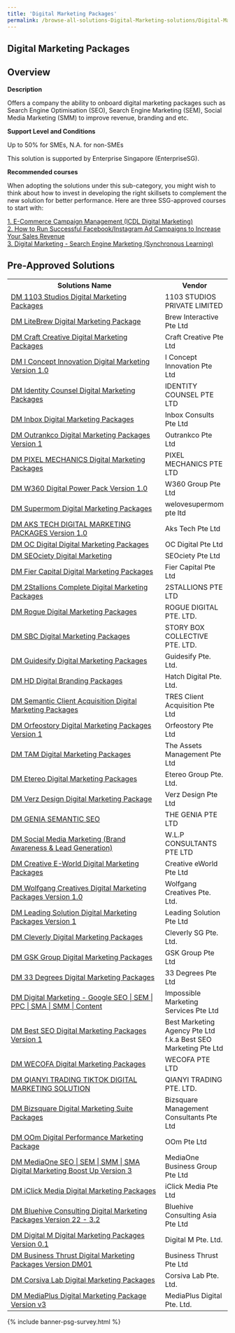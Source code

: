 ```yaml
---
title: 'Digital Marketing Packages'
permalink: /browse-all-solutions-Digital-Marketing-solutions/Digital-Marketing-Packages
---
```


## Digital Marketing Packages
## Overview

**Description**

Offers a company the ability to onboard digital marketing packages such as Search Engine Optimisation (SEO), Search Engine Marketing (SEM), Social Media Marketing (SMM) to improve revenue, branding and etc.

**Support Level and Conditions**

Up to 50% for SMEs, N.A. for non-SMEs

This solution is supported by Enterprise Singapore (EnterpriseSG).

**Recommended courses**

When adopting the solutions under this sub-category, you might wish to think about how to invest in developing the right skillsets to complement the new solution for better performance. Here are three SSG-approved courses to start with:

<a href='https://sfec.enterprisejobskills.gov.sg/Course_Internet/CourseDetail.aspx?CoursesReferenceNumber=TGS-2020505701'  target='_blank' rel='noopener'>1. E-Commerce Campaign Management (ICDL Digital Marketing) </a><br>
<a href='https://sfec.enterprisejobskills.gov.sg/Course_Internet/CourseDetail.aspx?CoursesReferenceNumber=TGS-2021007092'  target='_blank' rel='noopener'>2. How to Run Successful Facebook/Instagram Ad Campaigns to Increase Your Sales Revenue</a><br>
<a href='https://sfec.enterprisejobskills.gov.sg/Course_Internet/CourseDetail.aspx?CoursesReferenceNumber=TGS-2020501668'  target='_blank' rel='noopener'>3. Digital Marketing - Search Engine Marketing (Synchronous Learning)</a><br>

## Pre-Approved Solutions

<table>
<tr>
<th style='width: auto;'><b>Solutions Name</b></th>
<th style='width: 30%;'><b>Vendor</b></th>
</tr>
<tr>
<td><a href='/productivity-solutions-grant/solutionrepo/201716835N-DM-1103-Studos-Dgtl-Mrktng-PKG-G' target='_blank'>DM 1103 Studios Digital Marketing Packages</a><br></td>
<td>1103 STUDIOS PRIVATE LIMITED</td>
</tr>
<tr>
<td><a href='/productivity-solutions-grant/solutionrepo/201705156N-DM-LtBrw-Dgtl-Mrktng-Pckg-G' target='_blank'>DM LiteBrew Digital Marketing Package</a><br></td>
<td>Brew Interactive Pte Ltd</td>
</tr>
<tr>
<td><a href='/productivity-solutions-grant/solutionrepo/201920974R-DM-Crft-Crtv-Dgtl-Mrktng-PKG-G' target='_blank'>DM Craft Creative Digital Marketing Packages</a><br></td>
<td>Craft Creative Pte Ltd</td>
</tr>
<tr>
<td><a href='/productivity-solutions-grant/solutionrepo/201215396N-DM-I-Concpt-Innovton-Dgtl-Mrktng-v-10-G' target='_blank'>DM I Concept Innovation Digital Marketing Version 1.0</a><br></td>
<td>I Concept Innovation Pte Ltd</td>
</tr>
<tr>
<td><a href='/productivity-solutions-grant/solutionrepo/200715471C-DM-Idntty-Counsl-Dgtl-Mrktng-PKG-G' target='_blank'>DM Identity Counsel Digital Marketing Packages</a><br></td>
<td>IDENTITY COUNSEL PTE LTD</td>
</tr>
<tr>
<td><a href='/productivity-solutions-grant/solutionrepo/201933089Z-DM-Inbox-Dgtl-Mrktng-PKG-G' target='_blank'>DM Inbox Digital Marketing Packages</a><br></td>
<td>Inbox Consults Pte Ltd</td>
</tr>
<tr>
<td><a href='/productivity-solutions-grant/solutionrepo/202008698H-DM-Outrnkco-Dgtl-Mrktng-PKG-v-1-G' target='_blank'>DM Outrankco Digital Marketing Packages Version 1</a><br></td>
<td>Outrankco Pte Ltd</td>
</tr>
<tr>
<td><a href='/productivity-solutions-grant/solutionrepo/201840067W-DM-PIXEL-MECHANICS-Dgtl-Mrktng-PKG-G' target='_blank'>DM PIXEL MECHANICS Digital Marketing Packages</a><br></td>
<td>PIXEL MECHANICS PTE LTD</td>
</tr>
<tr>
<td><a href='/productivity-solutions-grant/solutionrepo/201842642W-DM-W360-Dgtl-Powr-Pck-v-10-G' target='_blank'>DM W360 Digital Power Pack Version 1.0</a><br></td>
<td>W360 Group Pte Ltd</td>
</tr>
<tr>
<td><a href='/productivity-solutions-grant/solutionrepo/201202877E-DM-Suprmom-Dgtl-Mrktng-PKG-G' target='_blank'>DM Supermom Digital Marketing Packages</a><br></td>
<td>welovesupermom pte ltd</td>
</tr>
<tr>
<td><a href='/productivity-solutions-grant/solutionrepo/201535836W-DM-AKS-TECH-DIGITAL-MARKETING-PACKAGES-v-10-G' target='_blank'>DM AKS TECH DIGITAL MARKETING PACKAGES Version 1.0</a><br></td>
<td>Aks Tech Pte Ltd</td>
</tr>
<tr>
<td><a href='/productivity-solutions-grant/solutionrepo/201222016W-DM-OC-Dgtl-Dgtl-Mrktng-PKG-G' target='_blank'>DM OC Digital Digital Marketing Packages</a><br></td>
<td>OC Digital Pte Ltd</td>
</tr>
<tr>
<td><a href='/productivity-solutions-grant/solutionrepo/201605009E-DM-SEOcty-Dgtl-Mrktng-G' target='_blank'>DM SEOciety Digital Marketing</a><br></td>
<td>SEOciety Pte Ltd</td>
</tr>
<tr>
<td><a href='/productivity-solutions-grant/solutionrepo/201800551Z-DM-Fr-Cptl-Dgtl-Mrktng-PKG-G' target='_blank'>DM Fier Capital Digital Marketing Packages</a><br></td>
<td>Fier Capital Pte Ltd</td>
</tr>
<tr>
<td><a href='/productivity-solutions-grant/solutionrepo/201529110M-DM-2Stllons-Complt-Dgtl-Mrktng-PKG-G' target='_blank'>DM 2Stallions Complete Digital Marketing Packages</a><br></td>
<td>2STALLIONS PTE LTD</td>
</tr>
<tr>
<td><a href='/productivity-solutions-grant/solutionrepo/201915397K-DM-Rogu-Dgtl-Mrktng-PKG-G' target='_blank'>DM Rogue Digital Marketing Packages</a><br></td>
<td>ROGUE DIGITAL PTE. LTD.</td>
</tr>
<tr>
<td><a href='/productivity-solutions-grant/solutionrepo/201941618M-DM-SBC-Dgtl-Mrktng-PKG-G' target='_blank'>DM SBC Digital Marketing Packages</a><br></td>
<td>STORY BOX COLLECTIVE PTE. LTD.</td>
</tr>
<tr>
<td><a href='/productivity-solutions-grant/solutionrepo/202012036D-DM-Gudsfy-Dgtl-Mrktng-PKG-G' target='_blank'>DM Guidesify Digital Marketing Packages</a><br></td>
<td>Guidesify Pte. Ltd.</td>
</tr>
<tr>
<td><a href='/productivity-solutions-grant/solutionrepo/202113658W-DM-HD-Dgtl-Brndng-PKG-G' target='_blank'>DM HD Digital Branding Packages</a><br></td>
<td>Hatch Digital Pte. Ltd.</td>
</tr>
<tr>
<td><a href='/productivity-solutions-grant/solutionrepo/202136883R-DM-Smntc-Clnt-Acquston-Dgtl-Mrktng-PKG-G' target='_blank'>DM Semantic Client Acquisition Digital Marketing Packages</a><br></td>
<td>TRES Client Acquisition Pte Ltd</td>
</tr>
<tr>
<td><a href='/productivity-solutions-grant/solutionrepo/201135968W-DM-Orfostory-Dgtl-Mrktng-PKG-v-1-G' target='_blank'>DM Orfeostory Digital Marketing Packages Version 1</a><br></td>
<td>Orfeostory Pte Ltd </td>
</tr>
<tr>
<td><a href='/productivity-solutions-grant/solutionrepo/201511102M-DM-TAM-Dgtl-Mrktng-PKG-G' target='_blank'>DM TAM Digital Marketing Packages</a><br></td>
<td>The Assets Management Pte Ltd</td>
</tr>
<tr>
<td><a href='/productivity-solutions-grant/solutionrepo/201229727W-DM-Etro-Dgtl-Mrktng-PKG-G' target='_blank'>DM Etereo Digital Marketing Packages</a><br></td>
<td>Etereo Group Pte. Ltd.</td>
</tr>
<tr>
<td><a href='/productivity-solutions-grant/solutionrepo/200908223H-DM-Vrz-Dsgn-Dgtl-Mrktng-Pckg-G' target='_blank'>DM Verz Design Digital Marketing Package</a><br></td>
<td>Verz Design Pte Ltd</td>
</tr>
<tr>
<td><a href='/productivity-solutions-grant/solutionrepo/201916250E-DM-GENIA-SEMANTIC-SEO-G' target='_blank'>DM GENIA SEMANTIC SEO</a><br></td>
<td>THE GENIA PTE LTD</td>
</tr>
<tr>
<td><a href='/productivity-solutions-grant/solutionrepo/201930699K-DM-Socl-Md-Mrktng-Brnd-Awrnss-&-Ld-Gnrton-G' target='_blank'>DM Social Media Marketing (Brand Awareness & Lead Generation)</a><br></td>
<td>W.L.P CONSULTANTS PTE LTD</td>
</tr>
<tr>
<td><a href='/productivity-solutions-grant/solutionrepo/200200017N-DM-Crtv-EWorld-Dgtl-Mrktng-PKG-G' target='_blank'>DM Creative E-World Digital Marketing Packages</a><br></td>
<td>Creative eWorld Pte Ltd</td>
</tr>
<tr>
<td><a href='/productivity-solutions-grant/solutionrepo/202020389H-DM-Wolfgng-Crtvs-Dgtl-Mrktng-PKG-v-10-G' target='_blank'>DM Wolfgang Creatives Digital Marketing Packages Version 1.0</a><br></td>
<td>Wolfgang Creatives Pte. Ltd.</td>
</tr>
<tr>
<td><a href='/productivity-solutions-grant/solutionrepo/201531216Z-DM-Ldng-SLN-Dgtl-Mrktng-PKG-v-1-G' target='_blank'>DM Leading Solution Digital Marketing Packages Version 1</a><br></td>
<td>Leading Solution Pte Ltd</td>
</tr>
<tr>
<td><a href='/productivity-solutions-grant/solutionrepo/201734623N-DM-Clvrly-Dgtl-Mrktng-PKG-G' target='_blank'>DM Cleverly Digital Marketing Packages</a><br></td>
<td>Cleverly SG Pte. Ltd.</td>
</tr>
<tr>
<td><a href='/productivity-solutions-grant/solutionrepo/197903957E-DM-GSK-Group-Dgtl-Mrktng-PKG-G' target='_blank'>DM GSK Group Digital Marketing Packages</a><br></td>
<td>GSK Group Pte Ltd</td>
</tr>
<tr>
<td><a href='/productivity-solutions-grant/solutionrepo/201426038W-DM-33-Dgrs-Dgtl-Mrktng-PKG-G' target='_blank'>DM 33 Degrees Digital Marketing Packages</a><br></td>
<td>33 Degrees Pte Ltd</td>
</tr>
<tr>
<td><a href='/productivity-solutions-grant/solutionrepo/201621104R-DM-Dgtl-Mrktng-Googl-SEO-SEM-PPC-SMA-SMM-Contnt-G' target='_blank'>DM Digital Marketing - Google SEO | SEM | PPC | SMA | SMM | Content</a><br></td>
<td>Impossible Marketing Services Pte Ltd</td>
</tr>
<tr>
<td><a href='/productivity-solutions-grant/solutionrepo/201936773M-DM-Bst-SEO-Dgtl-Mrktng-PKG-v-1-G' target='_blank'>DM Best SEO Digital Marketing Packages Version 1</a><br></td>
<td>Best Marketing Agency Pte Ltd f.k.a Best SEO Marketing Pte Ltd</td>
</tr>
<tr>
<td><a href='/productivity-solutions-grant/solutionrepo/201834121D-DM-WECOFA-Dgtl-Mrktng-PKG-G' target='_blank'>DM WECOFA Digital Marketing Packages</a><br></td>
<td>WECOFA PTE LTD</td>
</tr>
<tr>
<td><a href='/productivity-solutions-grant/solutionrepo/201832282M-DM-QIANYI-TRADING-TIKTOK-DIGITAL-MARKETING-SLN-G' target='_blank'>DM QIANYI TRADING TIKTOK DIGITAL MARKETING SOLUTION</a><br></td>
<td>QIANYI TRADING PTE. LTD.</td>
</tr>
<tr>
<td><a href='/productivity-solutions-grant/solutionrepo/201325568H-DM-Bzsqur-Dgtl-Mrktng-Sut-PKG-G' target='_blank'>DM Bizsquare Digital Marketing Suite Packages</a><br></td>
<td>Bizsquare Management Consultants Pte Ltd</td>
</tr>
<tr>
<td><a href='/productivity-solutions-grant/solutionrepo/200617554M-DM-OOm-Dgtl-Prformnc-Mrktng-Pckg-G' target='_blank'>DM OOm Digital Performance Marketing Package</a><br></td>
<td>OOm Pte Ltd</td>
</tr>
<tr>
<td><a href='/productivity-solutions-grant/solutionrepo/201322157W-DM-MdOn-SEO-SEM-SMM-SMA-Dgtl-Mrktng-Boost-Up-v-3-G' target='_blank'>DM MediaOne SEO | SEM | SMM | SMA Digital Marketing Boost Up Version 3</a><br></td>
<td>MediaOne Business Group Pte Ltd</td>
</tr>
<tr>
<td><a href='/productivity-solutions-grant/solutionrepo/201134148Z-DM-Clck-Md-Dgtl-Mrktng-PKG-G' target='_blank'>DM iClick Media Digital Marketing Packages</a><br></td>
<td>iClick Media Pte Ltd</td>
</tr>
<tr>
<td><a href='/productivity-solutions-grant/solutionrepo/202205403H-DM-Bluhv-CST-Dgtl-Mrktng-PKG-v-22-32-G' target='_blank'>DM Bluehive Consulting Digital Marketing Packages Version 22 - 3.2</a><br></td>
<td>Bluehive Consulting Asia Pte Ltd</td>
</tr>
<tr>
<td><a href='/productivity-solutions-grant/solutionrepo/201900904K-DM-Dgtl-M-Dgtl-Mrktng-PKG-v-01-G' target='_blank'>DM Digital M Digital Marketing Packages Version 0.1</a><br></td>
<td>Digital M Pte. Ltd.</td>
</tr>
<tr>
<td><a href='/productivity-solutions-grant/solutionrepo/201410722E-DM-Busnss-Thrust-Dgtl-Mrktng-PKG-v-DM01-G' target='_blank'>DM Business Thrust Digital Marketing Packages Version DM01</a><br></td>
<td>Business Thrust Pte Ltd</td>
</tr>
<tr>
<td><a href='/productivity-solutions-grant/solutionrepo/201701817K-DM-Corsv-Lb-Dgtl-Mrktng-PKG-G' target='_blank'>DM Corsiva Lab Digital Marketing Packages</a><br></td>
<td>Corsiva Lab Pte. Ltd.</td>
</tr>
<tr>
<td><a href='/productivity-solutions-grant/solutionrepo/201329629H-DM-MdPlus-Dgtl-Mrktng-Pckg-v-v3-G' target='_blank'>DM MediaPlus Digital Marketing Package Version v3</a><br></td>
<td>MediaPlus Digital Pte. Ltd.</td>
</tr>
</table>

{% include banner-psg-survey.html %}
